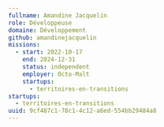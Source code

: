 ```yaml
---
fullname: Amandine Jacquelin
role: Développeuse
domaine: Développement
github: amandinejacquelin
missions:
  - start: 2022-10-17
    end: 2024-12-31
    status: independent
    employer: Octo-Malt
    startups:
      - territoires-en-transitions
startups:
  - territoires-en-transitions
uuid: 9cf487c1-78c1-4c12-a6ed-554bb29484a8
---
```

